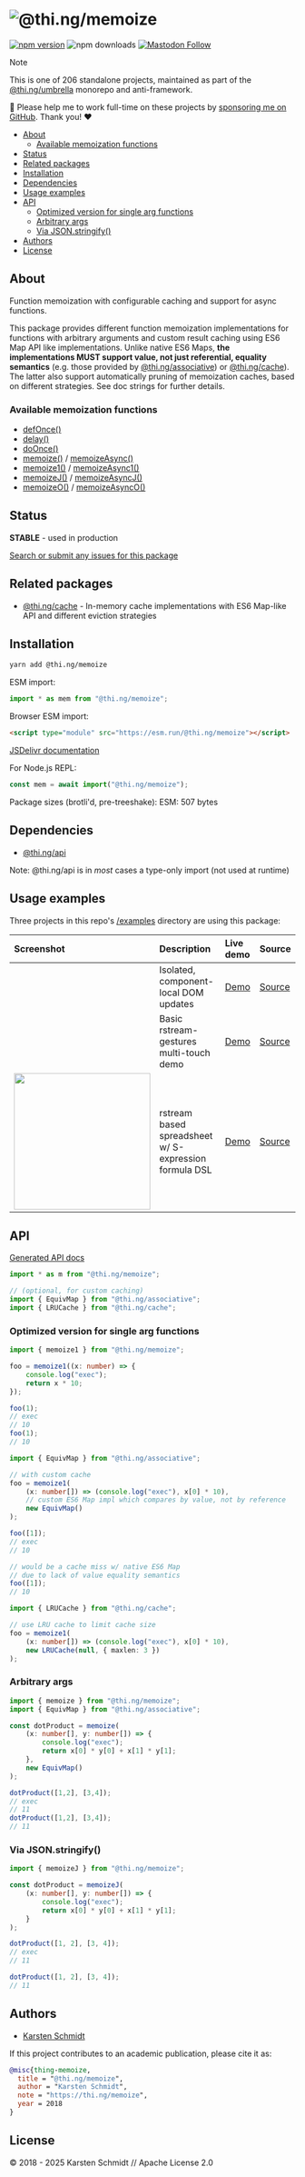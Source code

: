 <!-- This file is generated - DO NOT EDIT! -->
<!-- Please see: https://github.com/thi-ng/umbrella/blob/develop/CONTRIBUTING.md#changes-to-readme-files -->
# ![@thi.ng/memoize](https://raw.githubusercontent.com/thi-ng/umbrella/develop/assets/banners/thing-memoize.svg?27d4079c)

[![npm version](https://img.shields.io/npm/v/@thi.ng/memoize.svg)](https://www.npmjs.com/package/@thi.ng/memoize)
![npm downloads](https://img.shields.io/npm/dm/@thi.ng/memoize.svg)
[![Mastodon Follow](https://img.shields.io/mastodon/follow/109331703950160316?domain=https%3A%2F%2Fmastodon.thi.ng&style=social)](https://mastodon.thi.ng/@toxi)

> [!NOTE]
> This is one of 206 standalone projects, maintained as part
> of the [@thi.ng/umbrella](https://github.com/thi-ng/umbrella/) monorepo
> and anti-framework.
>
> 🚀 Please help me to work full-time on these projects by [sponsoring me on
> GitHub](https://github.com/sponsors/postspectacular). Thank you! ❤️

- [About](#about)
  - [Available memoization functions](#available-memoization-functions)
- [Status](#status)
- [Related packages](#related-packages)
- [Installation](#installation)
- [Dependencies](#dependencies)
- [Usage examples](#usage-examples)
- [API](#api)
  - [Optimized version for single arg functions](#optimized-version-for-single-arg-functions)
  - [Arbitrary args](#arbitrary-args)
  - [Via JSON.stringify()](#via-jsonstringify)
- [Authors](#authors)
- [License](#license)

## About

Function memoization with configurable caching and support for async functions.

This package provides different function memoization implementations for
functions with arbitrary arguments and custom result caching using ES6
Map API like implementations. Unlike native ES6 Maps, **the
implementations MUST support value, not just referential, equality
semantics** (e.g. those provided by
[@thi.ng/associative](https://github.com/thi-ng/umbrella/tree/develop/packages/associative))
or
[@thi.ng/cache](https://github.com/thi-ng/umbrella/tree/develop/packages/cache)).
The latter also support automatically pruning of memoization caches,
based on different strategies. See doc strings for further details.

### Available memoization functions

- [defOnce()](https://docs.thi.ng/umbrella/memoize/functions/defOnce.html)
- [delay()](https://docs.thi.ng/umbrella/memoize/functions/delay.html)
- [doOnce()](https://docs.thi.ng/umbrella/memoize/functions/doOnce.html)
- [memoize()](https://docs.thi.ng/umbrella/memoize/functions/memoize.html) / [memoizeAsync()](https://docs.thi.ng/umbrella/memoize/functions/memoizeAsync.html)
- [memoize1()](https://docs.thi.ng/umbrella/memoize/functions/memoize1.html) / [memoizeAsync1()](https://docs.thi.ng/umbrella/memoize/functions/memoizeAsync1.html)
- [memoizeJ()](https://docs.thi.ng/umbrella/memoize/functions/memoizeJ.html) / [memoizeAsyncJ()](https://docs.thi.ng/umbrella/memoize/functions/memoizeAsyncJ.html)
- [memoizeO()](https://docs.thi.ng/umbrella/memoize/functions/memoizeO.html) / [memoizeAsyncO()](https://docs.thi.ng/umbrella/memoize/functions/memoizeAsyncO.html)

## Status

**STABLE** - used in production

[Search or submit any issues for this package](https://github.com/thi-ng/umbrella/issues?q=%5Bmemoize%5D+in%3Atitle)

## Related packages

- [@thi.ng/cache](https://github.com/thi-ng/umbrella/tree/develop/packages/cache) - In-memory cache implementations with ES6 Map-like API and different eviction strategies

## Installation

```bash
yarn add @thi.ng/memoize
```

ESM import:

```ts
import * as mem from "@thi.ng/memoize";
```

Browser ESM import:

```html
<script type="module" src="https://esm.run/@thi.ng/memoize"></script>
```

[JSDelivr documentation](https://www.jsdelivr.com/)

For Node.js REPL:

```js
const mem = await import("@thi.ng/memoize");
```

Package sizes (brotli'd, pre-treeshake): ESM: 507 bytes

## Dependencies

- [@thi.ng/api](https://github.com/thi-ng/umbrella/tree/develop/packages/api)

Note: @thi.ng/api is in _most_ cases a type-only import (not used at runtime)

## Usage examples

Three projects in this repo's
[/examples](https://github.com/thi-ng/umbrella/tree/develop/examples)
directory are using this package:

| Screenshot                                                                                                                 | Description                                           | Live demo                                                 | Source                                                                                 |
|:---------------------------------------------------------------------------------------------------------------------------|:------------------------------------------------------|:----------------------------------------------------------|:---------------------------------------------------------------------------------------|
|                                                                                                                            | Isolated, component-local DOM updates                 | [Demo](https://demo.thi.ng/umbrella/hdom-local-render/)   | [Source](https://github.com/thi-ng/umbrella/tree/develop/examples/hdom-local-render)   |
|                                                                                                                            | Basic rstream-gestures multi-touch demo               | [Demo](https://demo.thi.ng/umbrella/multitouch/)          | [Source](https://github.com/thi-ng/umbrella/tree/develop/examples/multitouch)          |
| <img src="https://raw.githubusercontent.com/thi-ng/umbrella/develop/assets/examples/rstream-spreadsheet.png" width="240"/> | rstream based spreadsheet w/ S-expression formula DSL | [Demo](https://demo.thi.ng/umbrella/rstream-spreadsheet/) | [Source](https://github.com/thi-ng/umbrella/tree/develop/examples/rstream-spreadsheet) |

## API

[Generated API docs](https://docs.thi.ng/umbrella/memoize/)

```ts
import * as m from "@thi.ng/memoize";

// (optional, for custom caching)
import { EquivMap } from "@thi.ng/associative";
import { LRUCache } from "@thi.ng/cache";
```

### Optimized version for single arg functions

```ts
import { memoize1 } from "@thi.ng/memoize";

foo = memoize1((x: number) => {
    console.log("exec");
    return x * 10;
});

foo(1);
// exec
// 10
foo(1);
// 10

import { EquivMap } from "@thi.ng/associative";

// with custom cache
foo = memoize1(
    (x: number[]) => (console.log("exec"), x[0] * 10),
    // custom ES6 Map impl which compares by value, not by reference
    new EquivMap()
);

foo([1]);
// exec
// 10

// would be a cache miss w/ native ES6 Map
// due to lack of value equality semantics
foo([1]);
// 10

import { LRUCache } from "@thi.ng/cache";

// use LRU cache to limit cache size
foo = memoize1(
    (x: number[]) => (console.log("exec"), x[0] * 10),
    new LRUCache(null, { maxlen: 3 })
);
```

### Arbitrary args

```ts
import { memoize } from "@thi.ng/memoize";
import { EquivMap } from "@thi.ng/associative";

const dotProduct = memoize(
    (x: number[], y: number[]) => {
        console.log("exec");
        return x[0] * y[0] + x[1] * y[1];
    },
    new EquivMap()
);

dotProduct([1,2], [3,4]);
// exec
// 11
dotProduct([1,2], [3,4]);
// 11
```

### Via JSON.stringify()

```ts
import { memoizeJ } from "@thi.ng/memoize";

const dotProduct = memoizeJ(
    (x: number[], y: number[]) => {
        console.log("exec");
        return x[0] * y[0] + x[1] * y[1];
    }
);

dotProduct([1, 2], [3, 4]);
// exec
// 11

dotProduct([1, 2], [3, 4]);
// 11
```

## Authors

- [Karsten Schmidt](https://thi.ng)

If this project contributes to an academic publication, please cite it as:

```bibtex
@misc{thing-memoize,
  title = "@thi.ng/memoize",
  author = "Karsten Schmidt",
  note = "https://thi.ng/memoize",
  year = 2018
}
```

## License

&copy; 2018 - 2025 Karsten Schmidt // Apache License 2.0
